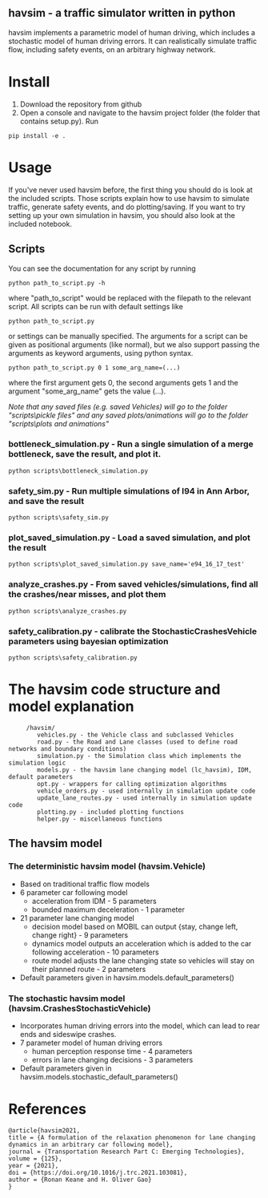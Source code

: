 ## havsim - a traffic simulator written in python
havsim implements a parametric model of human driving, which includes a stochastic model of human driving errors. It can realistically simulate traffic flow, including safety events, on an arbitrary highway network.

# Install
1. Download the repository from github
2. Open a console and navigate to the havsim project folder (the folder that contains setup.py). Run 
```
pip install -e .
```
  
# Usage
If you've never used havsim before, the first thing you should do is look at the included scripts. Those scripts explain how to use havsim to simulate traffic, generate safety events, and do plotting/saving. 
If you want to try setting up your own simulation in havsim, you should also look at the included notebook.

## Scripts
You can see the documentation for any script by running
```
python path_to_script.py -h
```
where "path_to_script" would be replaced with the filepath to the relevant script. 
All scripts can be run with default settings like
```
python path_to_script.py
```
or settings can be manually specified. The arguments for a script can be given as positional arguments (like normal), but we also support passing the arguments as keyword arguments, using python syntax.
```
python path_to_script.py 0 1 some_arg_name=(...)
```
where the first argument gets 0, the second arguments gets 1 and the argument "some_arg_name" gets the value (...). 

*Note that any saved files (e.g. saved Vehicles) will go to the folder "scripts\pickle files" and any saved plots/animations will go to the folder "scripts\plots and animations"*

### bottleneck_simulation.py - Run a single simulation of a merge bottleneck, save the result, and plot it.
```
python scripts\bottleneck_simulation.py
```
### safety_sim.py - Run multiple simulations of I94 in Ann Arbor, and save the result 
```
python scripts\safety_sim.py
```
### plot_saved_simulation.py - Load a saved simulation, and plot the result
```
python scripts\plot_saved_simulation.py save_name='e94_16_17_test'
```
### analyze_crashes.py - From saved vehicles/simulations, find all the crashes/near misses, and plot them
```
python scripts\analyze_crashes.py
```
### safety_calibration.py - calibrate the StochasticCrashesVehicle parameters using bayesian optimization
```
python scripts\safety_calibration.py
```

# The havsim code structure and model explanation
```
     /havsim/
        vehicles.py - the Vehicle class and subclassed Vehicles
        road.py - the Road and Lane classes (used to define road networks and boundary conditions)
        simulation.py - the Simulation class which implements the simulation logic
        models.py - the havsim lane changing model (lc_havsim), IDM, default parameters
        opt.py - wrappers for calling optimization algorithms
        vehicle_orders.py - used internally in simulation update code
        update_lane_routes.py - used internally in simulation update code
        plotting.py - included plotting functions
        helper.py - miscellaneous functions
```

## The havsim model
### The deterministic havsim model (havsim.Vehicle) 
- Based on traditional traffic flow models
- 6 parameter car following model
  - acceleration from IDM - 5 parameters
  - bounded maximum deceleration - 1 parameter
- 21 parameter lane changing model
   - decision model based on MOBIL can output {stay, change left, change right} - 9 parameters
   - dynamics model outputs an acceleration which is added to the car following acceleration - 10 parameters
   - route model adjusts the lane changing state so vehicles will stay on their planned route - 2 parameters
- Default parameters given in havsim.models.default_parameters()

### The stochastic havsim model (havsim.CrashesStochasticVehicle)
- Incorporates human driving errors into the model, which can lead to rear ends and sideswipe crashes.
- 7 parameter model of human driving errors
  - human perception response time - 4 parameters
  - errors in lane changing decisions - 3 parameters
- Default parameters given in havsim.models.stochastic_default_parameters()
     

# References
```
@article{havsim2021,
title = {A formulation of the relaxation phenomenon for lane changing dynamics in an arbitrary car following model},
journal = {Transportation Research Part C: Emerging Technologies},
volume = {125},
year = {2021},
doi = {https://doi.org/10.1016/j.trc.2021.103081},
author = {Ronan Keane and H. Oliver Gao}
}
```
